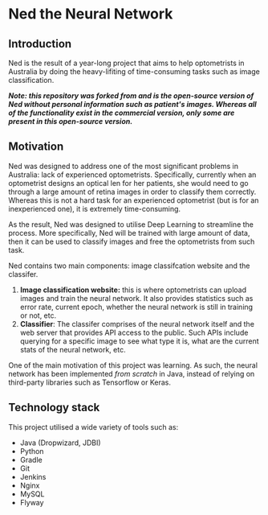 # Ned the Neural Network
## Introduction
Ned is the result of a year-long project that aims to help optometrists in Australia by doing the heavy-lifiting of time-consuming tasks such as image classification.

***Note: this repository was forked from and is the open-source version of Ned without personal information such as patient's images. Whereas all of the functionality exist in the commercial version, only some are present in this open-source version.***

## Motivation
Ned was designed to address one of the most significant problems in Australia: lack of experienced optometrists. Specifically, currently when an optometrist designs an optical len for her patients, she would need to go through a large amount of retina images in order to classify them correctly. Whereas this is not a hard task for an experienced optometrist (but is for an inexperienced one), it is extremely time-consuming.


As the result, Ned was designed to utilise Deep Learning to streamline the process. More specifically, Ned will be trained with large amount of data, then it can be used to classify images and free the optometrists from such task.

Ned contains two main components: image classifcation website and the classifer.

1. **Image classification website:** this is where optometrists can upload images and train the neural network. It also provides statistics such as error rate, current epoch, whether the neural network is still in training or not, etc.
2. **Classifier**: The classifer comprises of the neural network itself and the web server that provides API access to the public. Such APIs include querying for a specific image to see what type it is, what are the current stats of the neural network, etc.

One of the main motivation of this project was learning. As such, the neural network has been implemented _from scratch_ in Java, instead of relying on third-party libraries such as Tensorflow or Keras.

## Technology stack
This project utilised a wide variety of tools such as:

- Java (Dropwizard, JDBI)
- Python
- Gradle
- Git
- Jenkins
- Nginx
- MySQL
- Flyway